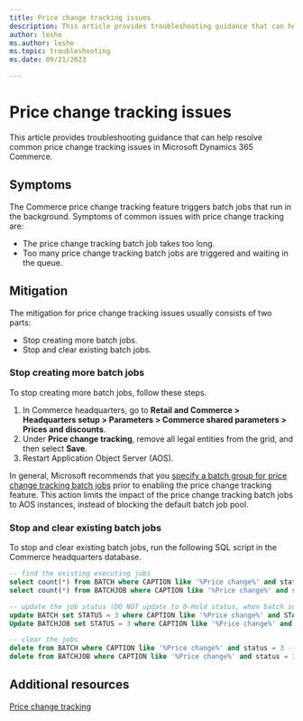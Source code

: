 ```yaml
---
title: Price change tracking issues
description: This article provides troubleshooting guidance that can help resolve common price change tracking issues in Microsoft Dynamics 365 Commerce.
author: leshe
ms.author: leshe
ms.topic: troubleshooting
ms.date: 09/21/2023

---
```



# Price change tracking issues

This article provides troubleshooting guidance that can help resolve common price change tracking issues in Microsoft Dynamics 365 Commerce.

## Symptoms

The Commerce price change tracking feature triggers batch jobs that run in the background. Symptoms of common issues with price change tracking are:

- The price change tracking batch job takes too long.
- Too many price change tracking batch jobs are triggered and waiting in the queue.

## Mitigation

The mitigation for price change tracking issues usually consists of two parts:

- Stop creating more batch jobs.
- Stop and clear existing batch jobs.

### Stop creating more batch jobs

To stop creating more batch jobs, follow these steps.

1. In Commerce headquarters, go to **Retail and Commerce \> Headquarters setup \> Parameters \> Commerce shared parameters \> Prices and discounts**.
1. Under **Price change tracking**, remove all legal entities from the grid, and then select **Save**.
1. Restart Application Object Server (AOS).

In general, Microsoft recommends that you [specify a batch group for price change tracking batch jobs](/dynamics365/commerce/troubleshoot/price-change-tracking#specify-batch-group-for-price-change-tracking-batch-jobs) prior to enabling the price change tracking feature. This action limits the impact of the price change tracking batch jobs to AOS instances, instead of blocking the default batch job pool.

### Stop and clear existing batch jobs 

To stop and clear existing batch jobs, run the following SQL script in the Commerce headquarters database.

```sql
-- find the existing executing jobs
select count(*) from BATCH where CAPTION like '%Price change%' and status = 2 --executing
select count(*) from BATCHJOB where CAPTION like '%Price change%' and status = 2 --executing

-- update the job status (DO NOT update to 0-Hold status, when batch service restarts they will be picked up again) 
update BATCH set STATUS = 3 where CAPTION like '%Price change%' and STATUS = 2 --set to error
Update BATCHJOB set STATUS = 3 where CAPTION like '%Price change%' and STATUS = 2 --set to error

-- clear the jobs
delete from BATCH where CAPTION like '%Price change%' and status = 3 --error
delete from BATCHJOB where CAPTION like '%Price change%' and status = 3 --error
```

## Additional resources

[Price change tracking](/dynamics365/commerce/price-change-tracking)
